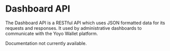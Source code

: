 # Dashboard API

The Dashboard API is a RESTful API which uses JSON formatted data for its requests and responses. It used by administrative dashboards to communicate with the Yoyo Wallet platform.

Documentation not currently available.

